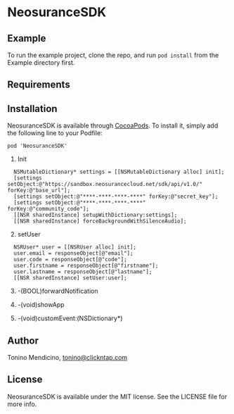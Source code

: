 # NeosuranceSDK

## Example

To run the example project, clone the repo, and run `pod install` from the Example directory first.

## Requirements

## Installation

NeosuranceSDK is available through [CocoaPods](http://cocoapods.org). To install
it, simply add the following line to your Podfile:

```xcode
pod 'NeosuranceSDK'
```


1. Init

```objc
  NSMutableDictionary* settings = [[NSMutableDictionary alloc] init];
  [settings setObject:@"https://sandbox.neosurancecloud.net/sdk/api/v1.0/" forKey:@"base_url"];
  [settings setObject:@"****-****-****-****" forKey:@"secret_key"];
  [settings setObject:@"****-****-****-****" forKey:@"community_code"];
  [[NSR sharedInstance] setupWithDictionary:settings];
  [[NSR sharedInstance] forceBackgroundWithSilenceAudio];
```
2. setUser

```objc
  NSRUser* user = [[NSRUser alloc] init];
  user.email = responseObject[@"email"];
  user.code = responseObject[@"code"];
  user.firstname = responseObject[@"firstname"];
  user.lastname = responseObject[@"lastname"];
  [[NSR sharedInstance] setUser:user];
```
3. -(BOOL)forwardNotification

4. -(void)showApp

5. -(void)customEvent:(NSDictionary*)

## Author

Tonino Mendicino, tonino@clickntap.com

## License

NeosuranceSDK is available under the MIT license. See the LICENSE file for more info.

